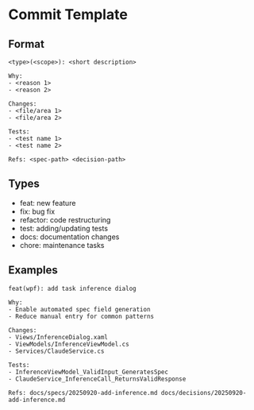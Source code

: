 # Commit Template

## Format
```
<type>(<scope>): <short description>

Why:
- <reason 1>
- <reason 2>

Changes:
- <file/area 1>
- <file/area 2>

Tests:
- <test name 1>
- <test name 2>

Refs: <spec-path> <decision-path>
```

## Types
- feat: new feature
- fix: bug fix
- refactor: code restructuring
- test: adding/updating tests
- docs: documentation changes
- chore: maintenance tasks

## Examples
```
feat(wpf): add task inference dialog

Why:
- Enable automated spec field generation
- Reduce manual entry for common patterns

Changes:
- Views/InferenceDialog.xaml
- ViewModels/InferenceViewModel.cs
- Services/ClaudeService.cs

Tests:
- InferenceViewModel_ValidInput_GeneratesSpec
- ClaudeService_InferenceCall_ReturnsValidResponse

Refs: docs/specs/20250920-add-inference.md docs/decisions/20250920-add-inference.md
```